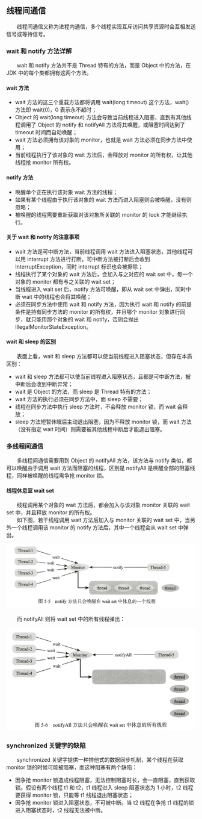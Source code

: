 
## 线程间通信
　　线程间通信又称为进程内通信，多个线程实现互斥访问共享资源时会互相发送信号或等待信号。
    
### wait 和 notify 方法详解
　　wait 和 notify 方法并不是 Thread 特有的方法，而是 Object 中的方法，在 JDK 中的每个类都拥有这两个方法。<br />

#### wait 方法
    
- wait 方法的这三个重载方法都将调用 wait(long timeout) 这个方法，wait() 方法即 wait(0)，0 表示永不超时；
- Object 的 wait(long timeout) 方法会导致当前线程进入阻塞，直到有其他线程调用了 Object 的 notify 和 notifyAll 方法将其唤醒，或阻塞时间达到了 timeout 时间而自动唤醒；
- wait 方法必须拥有该对象的 monitor，也就是 wait 方法必须在同步方法中使用；
- 当前线程执行了该对象的 wait 方法后，会释放对 monitor 的所有权，让其他线程抢 monitor 所有权。

#### notify 方法
  
- 唤醒单个正在执行该对象 wait 方法的线程；
- 如果有某个线程由于执行该对象的 wait 方法而进入阻塞则会被唤醒，没有则忽略；
- 被唤醒的线程需要重新获取对该对象所关联的 monitor 的 lock 才能继续执行。

#### 关于 wait 和 notify 的注意事项

- wait 方法是可中断方法，当前线程调用 wait 方法进入阻塞状态，其他线程可以用 interrupt 方法进行打断。可中断方法被打断后会收到 InterruptException，同时 interrupt 标识也会被擦除；
- 线程执行了某个对象的 wait 方法后，会加入与之对应的 wait set 中，每一个对象的 monitor 都有与之关联的 wait set；
- 当线程进入 wait set 后，notify 方法可唤醒，即从 wait set 中弹出，同时中断 wait 中的线程也会将其唤醒；
- 必须在同步方法中使用 wait 和 notify 方法，因为执行 wait 和 notify 的前提条件是持有同步方法的 monitor 的所有权，并且哪个 monitor 对象进行同步，就只能用那个对象的 wait 和 notify，否则会抛出 IllegalMonitorStateException。

#### wait  和 sleep 的区别
　　表面上看，wait 和 sleep 方法都可以使当前线程进入阻塞状态，但存在本质区别：

- wait 和 sleep 方法都可以使当前线程进入阻塞状态，且都是可中断方法，被中断后会收到中断异常；
- wait 是 Object 的方法，而 sleep 是 Thread 特有的方法；
- wait 方法的执行必须在同步方法中，而 sleep 不需要；
- 线程在同步方法中执行 sleep 方法时，不会释放 monitor 锁，而 wait 会释放；
- sleep 方法短暂休眠后主动退出阻塞，因为不释放 monitor 锁，而 wait 方法（没有指定 wait 时间）则需要被其他线程中断后才能退出阻塞。

### 多线程间通信
　　多线程间通信需要用到 Object 的 notifyAll 方法，该方法与 notify 类似，都可以唤醒由于调用 wait 方法而阻塞的线程，区别是 notifyAll 是唤醒全部的阻塞线程，同样被唤醒的线程需争抢 monitor 锁。
　　
#### 线程休息室 wait set
　　线程调用某个对象的 wait 方法后，都会加入与该对象 monitor 关联的 wait set 中，并且释放 monitor 的所有权。<br />
　　如下图，若干线程调用 wait 方法后加入与 monitor 关联的 wait set 中，当另外一个线程调用该 monitor 的 notify 方法后，其中一个线程会从 wait set 中弹出。
  
![Aaron Swartz](https://raw.githubusercontent.com/martin-1992/java_concurrency_programming/master/chapter_5/chapter_5_p1.png)

　　而 notifyAll 则将 wait set 中的所有线程弹出：
  
![Aaron Swartz](https://raw.githubusercontent.com/martin-1992/java_concurrency_programming/master/chapter_5/chapter_5_p2.png)

### synchronized 关键字的缺陷
　　synchronized 关键字提供一种排他式的数据同步机制，某个线程在获取 monitor 锁的时候可能被阻塞，而这种阻塞有两个缺陷：
  
- 因争抢 monitor 锁造成线程阻塞，无法控制阻塞时长，会一直阻塞，直到获取锁。假设有两个线程 t1 和 t2，t1 线程进入 sleep 阻塞状态为 1 小时，t2 线程要获得 monitor 锁，只能等 t1 线程退出阻塞状态；
- 因争抢 monitor 锁进入阻塞状态，不可被中断。当 t2 线程在争抢 t1 线程的锁进入阻塞状态时，t2 线程无法被中断。
